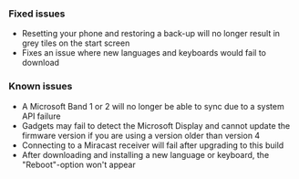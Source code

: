 ### Fixed issues
- Resetting your phone and restoring a back-up will no longer result in grey tiles on the start screen
- Fixes an issue where new languages and keyboards would fail to download

### Known issues
- A Microsoft Band 1 or 2 will no longer be able to sync due to a system API failure
- Gadgets may fail to detect the Microsoft Display and cannot update the firmware version if you are using a version older than version 4
- Connecting to a Miracast receiver will fail after upgrading to this build
- After downloading and installing a new language or keyboard, the "Reboot"-option won't appear
